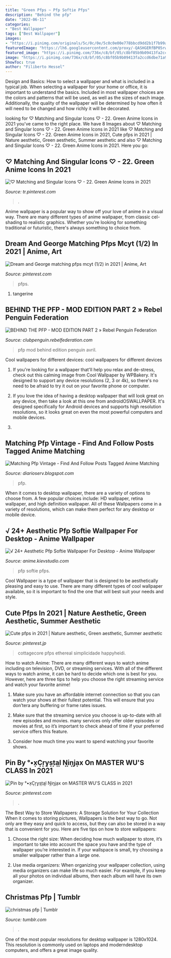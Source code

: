 ```yaml
---
title: "Green Pfps ~ Pfp Softie Pfps"
description: "Behind the pfp"
date: "2022-06-11"
categories:
- "Best Wallpaper"
tags: ["Best Wallpaper"]
images:
- "https://i.pinimg.com/originals/5c/0c/0e/5c0c0e00e778bbcd9dd2b1f7b99ac167.jpg"
featuredImage: "https://lh6.googleusercontent.com/proxy/-QASHGERfBP05rwQPhBzy53iuihfc5ozevD7THe3ZJ72LE-DXyEfQ0A2BEetCIETbWkyjYff6NEwvaSDSfAozM7NHVSQafpo9u04wCqaOJksiGT1mTNvsoTNyc8rwqLr=w1200-h630-p-k-no-nu"
featured_image: "https://i.pinimg.com/736x/c8/bf/05/c8bf05b9b09413fa2ccd6dbe71a9f197.jpg"
image: "https://i.pinimg.com/736x/c8/bf/05/c8bf05b9b09413fa2ccd6dbe71a9f197.jpg"
ShowToc: true
author: "Filiberto Hessel"
---
```



Design and Basics: How to select a wallpaper and what is included in a typical job.
When selecting a wallpaper for your home or office, it is important to understand the basics. Included in most wallpaper choices are the colors and patterns that will be used, as well as the sizes of each image. Additionally, the quality of the wallpaper will be determined by how often it will need to be changed and how richly it will be decorated.

	

		
looking for ♡︎ Matching and Singular Icons ♡︎ - 22. Green Anime Icons in 2021 you've came to the right place. We have 8 Images about ♡︎ Matching and Singular Icons ♡︎ - 22. Green Anime Icons in 2021 like ♡︎ Matching and Singular Icons ♡︎ - 22. Green Anime Icons in 2021, Cute pfps in 2021 | Nature aesthetic, Green aesthetic, Summer aesthetic and also ♡︎ Matching and Singular Icons ♡︎ - 22. Green Anime Icons in 2021. Here you go:
		
    
## ♡︎ Matching And Singular Icons ♡︎ - 22. Green Anime Icons In 2021

<img loading=lazy src="https://i.pinimg.com/736x/eb/39/fe/eb39fe04e59eb0be9d9f773922373427.jpg" onerror="this.onerror=null;this.src='https://tse3.mm.bing.net/th?id=OIP.ogbHDjIwOjJwBXXHqWVL-AHaII&amp;pid=15.1';" alt="♡︎ Matching and Singular Icons ♡︎ - 22. Green Anime Icons in 2021">

_Source: tr.pinterest.com_

>. 

	

Anime wallpaper is a popular way to show off your love of anime in a visual way. There are many different types of anime wallpaper, from classic cel-shading to realistic graphics. Whether you're looking for something traditional or futuristic, there's always something to choice from.

    
## Dream And George Matching Pfps Mcyt (1/2) In 2021 | Anime, Art

<img loading=lazy src="https://i.pinimg.com/originals/5c/0c/0e/5c0c0e00e778bbcd9dd2b1f7b99ac167.jpg" onerror="this.onerror=null;this.src='https://tse3.mm.bing.net/th?id=OIP.48LBUc82-I3NMqVgLSJGtQAAAA&amp;pid=15.1';" alt="Dream and George matching pfps mcyt (1/2) in 2021 | Anime, Art">

_Source: pinterest.com_

>pfps. 

	

1. tangerine 

    
## BEHIND THE PFP - MOD EDITION PART 2 » Rebel Penguin Federation

<img loading=lazy src="https://cdn.discordapp.com/attachments/766330295020421192/824142641733828648/unknown.png" onerror="this.onerror=null;this.src='https://tse4.mm.bing.net/th?id=OIP.OQacD3s3LhnzIYv6liDnMgHaFj&amp;pid=15.1';" alt="BEHIND THE PFP - MOD EDITION PART 2 » Rebel Penguin Federation">

_Source: clubpenguin.rebelfederation.com_

>pfp mod behind edition penguin avril. 

	

Cool wallpapers for different devices:
cool wallpapers for different devices 

1. If you're looking for a wallpaper that'll help you relax and de-stress, check out this calming image from Cool Wallpaper by WPBakery. It's designed to support any device resolutions (2, 3 or 4k), so there's no need to be afraid to try it out on your favorite phone or computer.

2. If you love the idea of having a desktop wallpaper that will look great on any device, then take a look at this one from androidOSWALLPAPER. It's designed specifically for Android devices and supports high resolution resolutions, so it looks great on even the most powerful computers and mobile devices.

3.

    
## Matching Pfp Vintage - Find And Follow Posts Tagged Anime Matching

<img loading=lazy src="https://lh6.googleusercontent.com/proxy/-QASHGERfBP05rwQPhBzy53iuihfc5ozevD7THe3ZJ72LE-DXyEfQ0A2BEetCIETbWkyjYff6NEwvaSDSfAozM7NHVSQafpo9u04wCqaOJksiGT1mTNvsoTNyc8rwqLr=w1200-h630-p-k-no-nu" onerror="this.onerror=null;this.src='https://tse1.mm.bing.net/th?id=OIP.SGn_F20LvZS6TFpf0gtAqAHaEj&amp;pid=15.1';" alt="Matching Pfp Vintage - Find And Follow Posts Tagged Anime Matching">

_Source: diarioserv.blogspot.com_

>pfp. 

	

When it comes to desktop wallpaper, there are a variety of options to choose from. A few popular choices include: HD wallpaper, retina wallpaper, and high definition wallpaper. All of these Wallpapers come in a variety of resolutions, which can make them perfect for any desktop or mobile device. 

    
## √ 24+ Aesthetic Pfp Softie Wallpaper For Desktop - Anime Wallpaper

<img loading=lazy src="https://66.media.tumblr.com/8719f9815f158433e0e7fcbaa7a1137e/40151ce5a72dbec2-f0/s640x960/bece4f54a853684e7e74e544db6be4f0d4d19f1a.jpg" onerror="this.onerror=null;this.src='https://tse4.mm.bing.net/th?id=OIP.FPesgVVR-Ao-LvEbOG93IAHaHa&amp;pid=15.1';" alt="√ 24+ Aesthetic Pfp Softie Wallpaper For Desktop - Anime Wallpaper">

_Source: anime.kievstudio.com_

>pfp softie pfps. 

	

Cool Wallpaper is a type of wallpaper that is designed to be aesthetically pleasing and easy to use. There are many different types of cool wallpaper available, so it is important to find the one that will best suit your needs and style.

    
## Cute Pfps In 2021 | Nature Aesthetic, Green Aesthetic, Summer Aesthetic

<img loading=lazy src="https://i.pinimg.com/736x/28/b0/e5/28b0e59fc86f056a58e58cbe1b0f93d6.jpg" onerror="this.onerror=null;this.src='https://tse1.mm.bing.net/th?id=OIP.AJxeN3T49gJToN1-ydTnKwHaHa&amp;pid=15.1';" alt="Cute pfps in 2021 | Nature aesthetic, Green aesthetic, Summer aesthetic">

_Source: pinterest.jp_

>cottagecore pfps ethereal simplicidade happyheidi. 

	

How to watch Anime: There are many different ways to watch anime including on television, DVD, or streaming services.
With all of the different ways to watch anime, it can be hard to decide which one is best for you. However, here are three tips to help you choose the right streaming service and watch your favorite anime!
1. Make sure you have an affordable internet connection so that you can watch your shows at their fullest potential. This will ensure that you don’tera any buffering or frame rates issues.

2. Make sure that the streaming service you choose is up-to-date with all new episodes and movies. many services only offer older episodes or movies at first, so it’s important to check ahead of time if your preferred service offers this feature.

3. Consider how much time you want to spend watching your favorite shows.

    
## Pin By °•x͙C͙r͙y͙s͙t͙a͙l͙ N͙i͙n͙j͙a͙x On MASTER WU&#039;S CLASS In 2021

<img loading=lazy src="https://i.pinimg.com/736x/c8/bf/05/c8bf05b9b09413fa2ccd6dbe71a9f197.jpg" onerror="this.onerror=null;this.src='https://tse2.mm.bing.net/th?id=OIP.Y0QqT0rmKOllaDXO9_l5qgHaQC&amp;pid=15.1';" alt="Pin by °•x͙C͙r͙y͙s͙t͙a͙l͙ N͙i͙n͙j͙a͙x on MASTER WU&#039;S CLASS in 2021">

_Source: pinterest.com_

>. 

	

The Best Way to Store Wallpapers: A Storage Solution for Your Collection
When it comes to storing pictures, Wallpapers is the best way to go. Not only are they easy and quick to access, but they can also be stored in a way that is convenient for you. Here are five tips on how to store wallpapers:
1) Choose the right size: When deciding how much wallpaper to store, it’s important to take into account the space you have and the type of wallpaper you’re interested in. If your wallspace is small, try choosing a smaller wallpaper rather than a large one.

2) Use media organizers: When organizing your wallpaper collection, using media organizers can make life so much easier. For example, if you keep all your photos on individual albums, then each album will have its own organizer.

    
## Christmas Pfp | Tumblr

<img loading=lazy src="https://64.media.tumblr.com/650b4152f98fece3812306d9245b0477/tumblr_ozzw2kS57x1vslxbio3_500.jpg" onerror="this.onerror=null;this.src='https://tse2.mm.bing.net/th?id=OIP.dYUPn673YGZm-fYiC3zXWQHaHa&amp;pid=15.1';" alt="christmas pfp | Tumblr">

_Source: tumblr.com_

>. 

	

One of the most popular resolutions for desktop wallpaper is 1280x1024. This resolution is commonly used on laptops and moderndesktop computers, and offers a great image quality.

